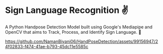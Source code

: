 # Sign Language Recognition ✌️

A Python Handpose Detection Model built using Google's Mediapipe and OpenCV that aims to Track, Process, and Identify Sign Language. 👐

https://github.com/NamanBiyani06/HandPoseDetection/assets/99156947/24f02833-f474-41ae-b793-45dc11e5585c

